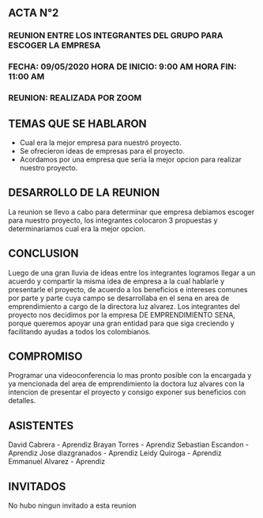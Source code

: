 ##		**ACTA N°2**

### REUNION ENTRE LOS INTEGRANTES DEL GRUPO PARA ESCOGER LA EMPRESA

### FECHA: 09/05/2020  HORA DE INICIO: 9:00 AM  HORA FIN: 11:00 AM

### REUNION: REALIZADA POR ZOOM 

## **TEMAS QUE SE HABLARON**

- Cual era la mejor empresa para nuestró proyecto.
- Se ofrecieron ideas de empresas para el proyecto.
- Acordamos por una empresa que seria la mejor opcion para realizar nuestro proyecto.


## **DESARROLLO DE LA REUNION**

La reunion se llevo a cabo para determinar que empresa debiamos escoger para nuestro proyecto, los integrantes colocaron 3 propuestas y determinariamos cual era la mejor opcion.


## **CONCLUSION**

Luego de una gran lluvia de ideas entre los integrantes logramos llegar a un acuerdo y compartir la misma idea de empresa a la cual hablarle y presentarle el proyecto, de acuerdo a los beneficios e intereses comunes por parte y parte cuya campo se desarrollaba en el sena en area de emprendimiento a cargo de la directora luz alvarez. Los integrantes del proyecto nos decidimos por la empresa DE EMPRENDIMIENTO SENA, porque queremos apoyar una gran entidad para que siga creciendo y facilitando ayudas a todos los colombianos. 


## **COMPROMISO**

Programar una videoconferencia lo mas pronto posible con la encargada y ya mencionada del area de emprendimiento la doctora luz alvares con la intencion de presentar el proyecto y consigo exponer sus beneficios con detalles.


## **ASISTENTES** 

David Cabrera - Aprendiz
Brayan Torres - Aprendiz
Sebastian Escandon - Aprendiz
Jose diazgranados - Aprendiz
Leidy Quiroga - Aprendiz
Emmanuel Alvarez - Aprendiz

## **INVITADOS**

No hubo ningun invitado a esta reunion

